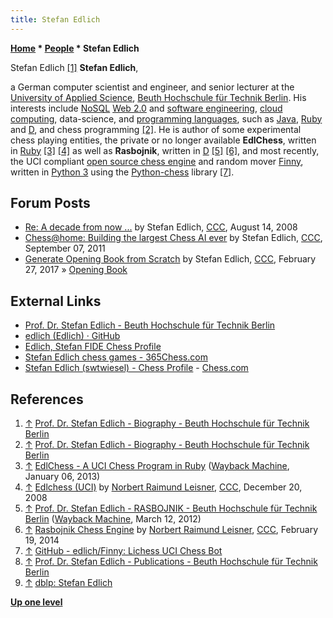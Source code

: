 ```yaml
---
title: Stefan Edlich
---
```

**[Home](Home "Home") \* [People](People "People") \* Stefan Edlich**



 [](https://prof.beuth-hochschule.de/edlich/biography/) Stefan Edlich <a id="cite-note-1" href="#cite-ref-1">[1]</a> 
**Stefan Edlich**,  

a German computer scientist and engineer, and senior lecturer at the [University of Applied Science](https://en.wikipedia.org/wiki/Fachhochschule), [Beuth Hochschule für Technik Berlin](http://de.wikipedia.org/wiki/Beuth_Hochschule_f%C3%BCr_Technik_Berlin). 
His interests include [NoSQL](https://en.wikipedia.org/wiki/NoSQL) [Web 2.0](https://en.wikipedia.org/wiki/Web_2.0) and [software engineering](https://en.wikipedia.org/wiki/Software_engineering), [cloud computing](https://en.wikipedia.org/wiki/Cloud_computing), data-science, and [programming languages](Languages "Languages"), such as [Java](Java "Java"), [Ruby](index.php?title=Ruby&action=edit&redlink=1 "Ruby (page does not exist)") and [D](D_(Programming_Language) "D (Programming Language)"), and chess programming <a id="cite-note-2" href="#cite-ref-2">[2]</a>. 
He is author of some experimental chess playing entities, the private or no longer available **EdlChess**, written in [Ruby](index.php?title=Ruby&action=edit&redlink=1 "Ruby (page does not exist)") <a id="cite-note-3" href="#cite-ref-3">[3]</a> <a id="cite-note-4" href="#cite-ref-4">[4]</a>
as well as **Rasbojnik**, written in [D](D_(Programming_Language) "D (Programming Language)") <a id="cite-note-5" href="#cite-ref-5">[5]</a> <a id="cite-note-6" href="#cite-ref-6">[6]</a>,
and most recently, the UCI compliant [open source chess engine](Category:Open_Source "Category:Open Source") and random mover [Finny](index.php?title=Finny&action=edit&redlink=1 "Finny (page does not exist)"), written in [Python 3](Python "Python") using the [Python-chess](Python-chess "Python-chess") library <a id="cite-note-7" href="#cite-ref-7">[7]</a>. 



## Forum Posts


* [Re: A decade from now ...](http://www.talkchess.com/forum3/viewtopic.php?f=7&t=22986&start=4) by Stefan Edlich, [CCC](CCC "CCC"), August 14, 2008
* [Chess@home: Building the largest Chess AI ever](http://www.talkchess.com/forum/viewtopic.php?t=40301) by Stefan Edlich, [CCC](CCC "CCC"), September 07, 2011
* [Generate Opening Book from Scratch](http://www.talkchess.com/forum/viewtopic.php?t=63291) by Stefan Edlich, [CCC](CCC "CCC"), February 27, 2017 » [Opening Book](Opening_Book "Opening Book")


## External Links


* [Prof. Dr. Stefan Edlich - Beuth Hochschule für Technik Berlin](https://prof.beuth-hochschule.de/edlich/)
* [edlich (Edlich) · GitHub](https://github.com/edlich)
* [Edlich, Stefan FIDE Chess Profile](https://ratings.fide.com/card.phtml?event=356285657)
* [Stefan Edlich chess games - 365Chess.com](https://www.365chess.com/players/Stefan_Edlich)
* [Stefan Edlich (swtwiesel) - Chess Profile](https://www.chess.com/member/swtwiesel) - [Chess.com](index.php?title=Chess.com&action=edit&redlink=1 "Chess.com (page does not exist)")


## References


1. <a id="cite-ref-1" href="#cite-note-1">↑</a> [Prof. Dr. Stefan Edlich - Biography - Beuth Hochschule für Technik Berlin](https://prof.beuth-hochschule.de/edlich/biography/)
2. <a id="cite-ref-2" href="#cite-note-2">↑</a> [Prof. Dr. Stefan Edlich - Biography - Beuth Hochschule für Technik Berlin](https://prof.beuth-hochschule.de/edlich/biography/)
3. <a id="cite-ref-3" href="#cite-note-3">↑</a> [EdlChess - A UCI Chess Program in Ruby](http://web.archive.org/web/20130104013652/http://www.ohloh.net/p/EdlChess) ([Wayback Machine](https://en.wikipedia.org/wiki/Wayback_Machine), January 06, 2013)
4. <a id="cite-ref-4" href="#cite-note-4">↑</a> [Edlchess (UCI)](http://www.talkchess.com/forum3/viewtopic.php?f=2&t=25543) by [Norbert Raimund Leisner](Norbert_Raimund_Leisner "Norbert Raimund Leisner"), [CCC](CCC "CCC"), December 20, 2008
5. <a id="cite-ref-5" href="#cite-note-5">↑</a> [Prof. Dr. Stefan Edlich - RASBOJNIK - Beuth Hochschule für Technik Berlin](http://web.archive.org/web/20120312175930/https://prof.beuth-hochschule.de/edlich/lecture-results/edlchess/) ([Wayback Machine](https://en.wikipedia.org/wiki/Wayback_Machine), March 12, 2012)
6. <a id="cite-ref-6" href="#cite-note-6">↑</a> [Rasbojnik Chess Engine](http://www.talkchess.com/forum3/viewtopic.php?t=51335) by [Norbert Raimund Leisner](Norbert_Raimund_Leisner "Norbert Raimund Leisner"), [CCC](CCC "CCC"), February 19, 2014
7. <a id="cite-ref-7" href="#cite-note-7">↑</a> [GitHub - edlich/Finny: Lichess UCI Chess Bot](https://github.com/edlich/Finny)
8. <a id="cite-ref-8" href="#cite-note-8">↑</a> [Prof. Dr. Stefan Edlich - Publications - Beuth Hochschule für Technik Berlin](https://prof.beuth-hochschule.de/edlich/publications/)
9. <a id="cite-ref-9" href="#cite-note-9">↑</a> [dblp: Stefan Edlich](https://dblp.uni-trier.de/pers/e/Edlich:Stefan.html)

**[Up one level](People "People")**







 
